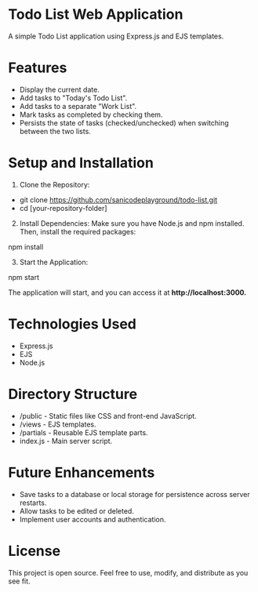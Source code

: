 # Todo List Web Application
A simple Todo List application using Express.js and EJS templates.

# Features
  * Display the current date.
  * Add tasks to "Today's Todo List".
  * Add tasks to a separate "Work List".
  * Mark tasks as completed by checking them.
  * Persists the state of tasks (checked/unchecked) when switching between the two lists.

  
# Setup and Installation
1. Clone the Repository:

  - git clone https://github.com/sanicodeplayground/todo-list.git
  - cd [your-repository-folder]

2. Install Dependencies:
Make sure you have Node.js and npm installed. Then, install the required packages:

  npm install
  
3. Start the Application:

  npm start
  
The application will start, and you can access it at **http://localhost:3000.**

# Technologies Used
  * Express.js
  * EJS
  * Node.js
  
# Directory Structure
  * /public - Static files like CSS and front-end JavaScript.
  * /views - EJS templates.
  * /partials - Reusable EJS template parts.
  * index.js - Main server script.
    
# Future Enhancements
* Save tasks to a database or local storage for persistence across server restarts.
* Allow tasks to be edited or deleted.
* Implement user accounts and authentication.

# License
This project is open source. Feel free to use, modify, and distribute as you see fit.
